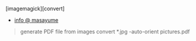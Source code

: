 [imagemagick][convert]

- [info @ masayume](https://www.masayume.it/blog/content/imagemagick)

> generate PDF file from images
convert *.jpg -auto-orient pictures.pdf

